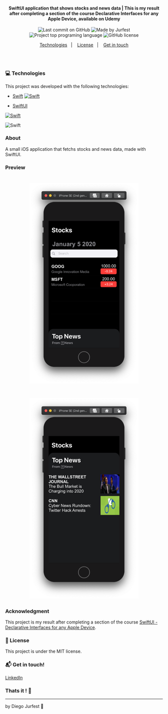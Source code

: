 <h4 align="center">
  SwiftUI application that shows stocks and news data | This is my result after completing a section of the course Declarative Interfaces for any Apple Device, available on Udemy
</h4>

<p align="center">
<img alt="Last commit on GitHub" src="https://img.shields.io/github/last-commit/Jurfest/StocksSwiftUI">
<img alt="Made by Jurfest" src="https://img.shields.io/badge/made%20by-Jurfest-%20">
<img alt="Project top programing language" src="https://img.shields.io/github/languages/top/Jurfest/StocksSwiftUI">
<img alt="GitHub license" src="https://img.shields.io/github/license/Jurfest/StocksSwiftUI">
</p> 


<p align="center">
  <a href="#computer-technologies">Technologies</a>&nbsp;&nbsp;&nbsp;|&nbsp;&nbsp;&nbsp;
  <!-- <a href="#installing-the-application">How to run</a>&nbsp;&nbsp;&nbsp;|&nbsp;&nbsp;&nbsp; -->
  <a href="#page_facing_up-license">License</a>&nbsp;&nbsp;&nbsp;|&nbsp;&nbsp;&nbsp;
  <a href="#mailbox_with_mail-get-in-touch">Get in touch</a>
</p>
<br><br>

### :computer: Technologies

This project was developed with the following technologies:

-  [Swift](https://developer.apple.com/documentation/swift) [![Swift](https://img.shields.io/badge/-Swift-red?style=flat-square&logo=Swift&logoColor=white&link=https://developer.apple.com/documentation/swift)](https://developer.apple.com/documentation/swift)

-  [SwiftUI](https://developer.apple.com/documentation/swiftui)
<!-- -  [json-server](https://github.com/typicode/json-server) -->

[![Swift](https://img.shields.io/badge/-Swift-red?style=flat-square&logo=Swift&logoColor=white&link=https://developer.apple.com/documentation/swift)](https://developer.apple.com/documentation/swift)

![Swift](https://img.shields.io/badge/-Swift-007396?style=flat-square&logo=swift)

### About

A small iOS application that fetchs stocks and news data, made with SwiftUI.

### Preview

<h1 align="center">
    <img alt="Preview two" src="./StockAppsSwiftUI/Assets.xcassets/previewTwo.imageset/previewTwo.png" width="350px"/>
</h1>

<h1 align="center">
    <img alt="Preview One" src="./StockAppsSwiftUI/Assets.xcassets/previewOne.imageset/previewOne.png" width="350px"/>
</h1>

### Acknowledgment

This project is my result after completing a section of the course [SwiftUI - Declarative Interfaces for any Apple Device](https://www.udemy.com/course/swiftui-declarative-interfaces-for-any-apple-device/).

### :page_facing_up: License

This project is under the MIT license. 

### :mailbox_with_mail: Get in touch!

[LinkedIn](https://www.linkedin.com/in/diegojurfest/)

### Thats it ! :wave:

---

by Diego Jurfest :tada:
